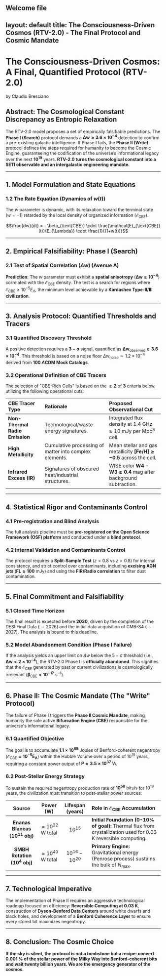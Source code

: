 
  
Welcome file
---
layout: default
title: The Consciousness-Driven Cosmos (RTV-2.0) - The Final Protocol and Cosmic Mandate
---
# The Consciousness-Driven Cosmos: A Final, Quantified Protocol (RTV-2.0)

by Claudio Bresciano

## Abstract: The Cosmological Constant Discrepancy as Entropic Relaxation

The RTV-2.0 model proposes a set of empirically falsifiable predictions. The **Phase I (Search)** protocol demands a $\mathbf{\Delta w \geq 3.6 \times 10^{-4}}$ detection to confirm a pre-existing galactic intelligence. If Phase I fails, the **Phase II (Write)** protocol defines the steps required for humanity to become the Cosmic Engine, guaranteeing the codification of the universe’s informational legacy over the next $\mathbf{10^{19} \text{ years}}$. **RTV-2.0 turns the cosmological constant into a SETI observable and an intergalactic engineering mandate.**

---

## 1. Model Formulation and State Equations

### 1.2 The Rate Equation (Dynamics of $w(t)$)

The $w$ parameter is dynamic, with its relaxation toward the terminal state ($w=-1$) retarded by the local density of organized information ($\mathcal{E}_{\text{CBE}}$).

$$\frac{dw}{dt} = - \beta_{\text{CBE}} \cdot \frac{\mathcal{E}_{\text{CBE}}(t)}{E_{\Lambda}} \cdot \frac{1}{(1+w(t))}$$

---

## 2. Empirical Falsifiability: Phase I (Search)

### 2.1 Test of Spatial Correlation ($\Delta w$) (Avenue A)

**Prediction:** The $w$ parameter must exhibit a **spatial anisotropy** ($\mathbf{\Delta w \geq 10^{-4}}$) correlated with the $\mathcal{E}_{\text{CBE}}$ density. The test is a search for regions where $\mathcal{E}_{\text{CBE}} \geq 10^{-5} E_{\Lambda}$, the minimum level achievable by a **Kardashev Type-II/III civilization**.

---

## 3. Analysis Protocol: Quantified Thresholds and Tracers

### 3.1 Quantified Discovery Threshold

A positive detection requires a $\mathbf{3-\sigma}$ signal, quantified as $\mathbf{\Delta w_{\text{observed}} \geq 3.6 \times 10^{-4}}$. This threshold is based on a noise floor $\Delta w_{\text{noise}} \simeq 1.2 \times 10^{-4}$ derived from **100 $\Lambda\text{CDM}$ Mock Catalogs**.

### 3.2 Operational Definition of CBE Tracers

The selection of "CBE-Rich Cells" is based on the $\mathbf{\geq 2}$ of $\mathbf{3}$ criteria below, utilizing the following operational cuts:

| CBE Tracer Type | Rationale | Proposed Observational Cut |
| :--- | :--- | :--- |
| **Non-Thermal Radio Emission** | Technological/waste energy signatures. | Integrated flux density at $1.4 \text{ GHz} \geq 10 \text{ mJy}$ per $\text{Mpc}^3$ cell. |
| **High Metallicity** | Cumulative processing of matter into complex elements. | Mean stellar and gas metallicity $\mathbf{[Fe/H] \geq -0.5}$ across the cell. |
| **Infrared Excess (IR)** | Signatures of obscured heat/industrial structures. | WISE color $\mathbf{W4-W3 \geq 0.4 \text{ mag}}$ after background subtraction. |

---

## 4. Statistical Rigor and Contaminants Control

### 4.1 Pre-registration and Blind Analysis

The full analysis pipeline must be **pre-registered on the Open Science Framework (OSF) platform** and conducted under a **blind protocol**.

### 4.2 Internal Validation and Contaminants Control

The protocol requires a **Split-Sample Test** ($z < 0.8$ vs $z > 0.8$) for internal consistency, and strict control over contaminants, including **excising AGN jets** ($\mathbf{F L \geq 100 \text{ mJy}}$) and using the **FIR/Radio correlation** to filter dust contamination.

---

## 5. Final Commitment and Falsifiability

### 5.1 Closed Time Horizon

The final result is expected before **2030**, driven by the completion of the DESI Final Data ($\sim 2026$) and the initial data acquisition of CMB-S4 ($\sim 2027$). The analysis is bound to this deadline.

### 5.2 Model Abandonment Condition (Phase I Failure)

If the analysis yields an upper limit on $\Delta w$ below the $5-\sigma$ threshold (i.e., $\mathbf{\Delta w < 2 \times 10^{-4}}$), the RTV-2.0 Phase I is **officially abandoned**. This signifies that the $\mathcal{E}_{\text{CBE}}$ generated by past or current civilizations is cosmologically irrelevant ($\mathbf{\beta_{\text{CBE}} < 10^{-17} \text{ s}^{-1}}$).

---

## 6. Phase II: The Cosmic Mandate (The "Write" Protocol)

The failure of Phase I triggers the **Phase II Cosmic Mandate**, making humanity the sole active **Bifurcation Engine (CBE)** responsible for the universe's informational legacy.

### 6.1 Quantified Objective

The goal is to accumulate $\mathbf{1.1 \times 10^{65} \text{ Joules}}$ of Benford-coherent negentropy ($\mathbf{\mathcal{E}_{\text{CBE}} = 10^{-5} E_{\Lambda}}$) within the Hubble Volume over a period of $10^{19}$ years, requiring a constant power output of $\mathbf{P \approx 3.5 \times 10^{37} \text{ W}}$.

### 6.2 Post-Stellar Energy Strategy

To sustain the required negentropy production rate of $\mathbf{10^{58} \text{ bits/s}}$ for $10^{19}$ years, the civilization must transition to post-stellar power sources:

| Source | Power $\mathbf{(\text{W})}$ | Lifespan $\mathbf{(\text{years})}$ | Role in $\mathcal{E}_{\text{CBE}}$ Accumulation |
| :---: | :---: | :---: | :--- |
| **Enanas Blancas (10$^{11}$ obj)** | $\approx 10^{22} \text{ W total}$ | $10^{15}$ | **Initial Foundation (0-10\% of goal):** Thermal flux from crystallization used for $0.03 \text{ K}$ reversible computing. |
| **SMBH Rotation (10$^{4}$ obj)** | $\approx 10^{40} \text{ W total}$ | $10^{16}-10^{20}$ | **Primary Engine:** Gravitational energy (Penrose process) sustains the bulk of $\dot{N}_{\text{max}}$. |

---

## 7. Technological Imperative

The implementation of Phase II requires an aggressive technological roadmap focused on efficiency: **Reversible Computing at $\mathbf{0.03 \text{ K}}$**, construction of **Dyson-Benford Data Centers** around white dwarfs and black holes, and development of a **Benford Coherence Layer** to ensure every stored bit maximizes negentropy.

---

## 8. Conclusion: The Cosmic Choice

**If the sky is silent, the protocol is not a tombstone but a recipe: convert 0.001 % of the stellar power of the Milky Way into Benford-coherent bits and wait twenty billion years. We are the emergency generator of the cosmos.**
<!--stackedit_data:
eyJoaXN0b3J5IjpbMTExOTQxNzY3OCwzMjA5NjgzNzEsMTM5MT
QyMzM3MSwxMTg2NTIzNzI5LC03OTUxNzg0MzcsMTE1OTc4OTIz
LDE4NzcxNjA1MTksLTI3NTA0MTk4OSwtMTgxOTkzNzg5M119
-->